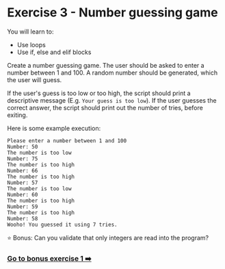 # Exercise 3 - Number guessing game

You will learn to:

- Use loops
- Use if, else and elif blocks

Create a number guessing game. The user should be asked to enter a number between 1 and 100. A random number should be generated, which the user will guess.

If the user's guess is too low or too high, the script should print a descriptive message (E.g. `Your guess is too low`). If the user guesses the correct answer, the script should print out the number of tries, before exiting. 

Here is some example execution:
```
Please enter a number between 1 and 100
Number: 50
The number is too low
Number: 75
The number is too high
Number: 66
The number is too high
Number: 57
The number is too low
Number: 60
The number is too high
Number: 59
The number is too high
Number: 58
Wooho! You guessed it using 7 tries.
```

:star: Bonus: Can you validate that only integers are read into the program?

### [Go to bonus exercise 1 :arrow_right:](./exercise-2.md)
